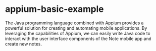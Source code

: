 # appium-basic-example
The Java programming language combined with Appium provides a powerful solution for creating and automating mobile applications. By leveraging the capabilities of Appium, we can easily write Java code to interact with the user interface components of the Note mobile app and create new notes.
